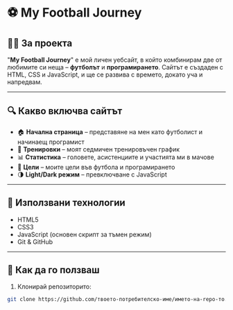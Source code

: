 # ⚽ My Football Journey

## 🧑‍💻 За проекта
"**My Football Journey**" е мой личен уебсайт, в който комбинирам две от любимите си неща – **футболът** и **програмирането**. Сайтът е създаден с HTML, CSS и JavaScript, и ще се развива с времето, докато уча и напредвам.

---

## 🔍 Какво включва сайтът

- 🏠 **Начална страница** – представяне на мен като футболист и начинаещ програмист
- 📅 **Тренировки** – моят седмичен тренировъчен график
- 📊 **Статистика** – головете, асистенциите и участията ми в мачове
- 🎯 **Цели** – моите цели във футбола и програмирането
- 🌗 **Light/Dark режим** – превключване с JavaScript

---

## 🚀 Използвани технологии

- HTML5
- CSS3
- JavaScript (основен скрипт за тъмен режим)
- Git & GitHub

---

## 💾 Как да го ползваш

1. Клонирай репозиторито:
```bash
git clone https://github.com/твоето-потребителско-име/името-на-repo-то.git
